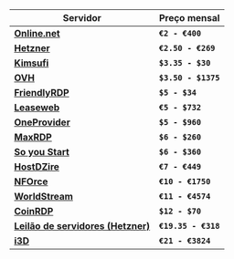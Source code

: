 Servidor | Preço mensal
------------ | -------------
**[Online.net](https://www.online.net/en)** | **`€2 - €400`**
**[Hetzner](https://www.hetzner.com/)** | **`€2.50 - €269`**
**[Kimsufi](https://www.kimsufi.com/us/en/)** | **`$3.35 - $30`**
**[OVH](https://www.ovh.com/world/)** | **`$3.50 - $1375`**
**[FriendlyRDP](http://friendlyrdp.com/)** | **`$5 - $34`**
**[Leaseweb](https://www.leaseweb.com/)** | **`€5 - $732`**
**[OneProvider](https://oneprovider.com/)** | **`$5 - $960`**
**[MaxRDP](https://www.maxrdp.com/)** | **`$6 - $260`**
**[So you Start](https://www.soyoustart.com/us/)** | **`$6 - $360`**
**[HostDZire](https://hostdzire.com/)** | **`€7 - €449`**
**[NFOrce](https://www.nforce.com/)** | **`€10 - €1750`**
**[WorldStream ](https://www.worldstream.nl/en/)** | **`€11 - €4574`**
**[CoinRDP](http://www.coinrdp.com/)** | **`$12 - $70`**
**[Leilão de servidores (Hetzner)](https://robot.your-server.de/order/market)** | **`€19.35 - €318`**
**[i3D](https://www.i3d.net/)** | **`€21 - €3824`**
